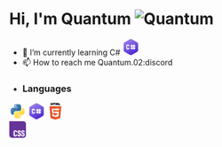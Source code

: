 <h1>Hi, I'm Quantum <img src="https://www.google.com/url?sa=i&url=https%3A%2F%2Fgithub.com%2Ftopics%2Fjavascript&psig=AOvVaw2h8ymRtL0rEP120XGetM90&ust=1729779538506000&source=images&cd=vfe&opi=89978449&ved=0CBQQjRxqFwoTCLjZ4ojZpIkDFQAAAAAdAAAAABAJ" alt="Quantum"/></h1>

- 🌱 I’m currently learning C# <code><img height="30" alt="csharp" src="https://raw.githubusercontent.com/github/explore/80688e429a7d4ef2fca1e82350fe8e3517d3494d/topics/csharp/csharp.png"></code>
- 📫 How to reach me Quantum.02:discord
- ### Languages
<code><img height="30" alt="python" src="https://raw.githubusercontent.com/github/explore/80688e429a7d4ef2fca1e82350fe8e3517d3494d/topics/python/python.png"></code>
<code><img height="30" alt="lua" src="https://raw.githubusercontent.com/github/explore/80688e429a7d4ef2fca1e82350fe8e3517d3494d/topics/csharp/csharp.png"></code>
<code><img height="30" alt="html" src="https://raw.githubusercontent.com/github/explore/80688e429a7d4ef2fca1e82350fe8e3517d3494d/topics/html/html.png"></code>  
<code><img height="30" alt="css" src="https://raw.githubusercontent.com/github/explore/80688e429a7d4ef2fca1e82350fe8e3517d3494d/topics/css/css.png"></code>

